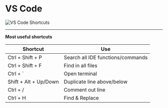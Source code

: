 # VS Code
![VS Code Shortcuts](https://code.visualstudio.com/assets/docs/getstarted/tips-and-tricks/KeyboardReferenceSheet.png)

---

**Most useful shortcuts**

| Shortcut             | Use                               |
|----------------------|----------------------------------|
| Ctrl + Shift + P    | Search all IDE functions/commands |
| Ctrl + Shift + F    | Find in all files                |
| Ctrl + `            | Open terminal                    |
| Shift + Alt + Up/Down | Duplicate line above/below     |
| Ctrl + /            | Comment out line                 |
| Ctrl + H            | Find & Replace                   |

